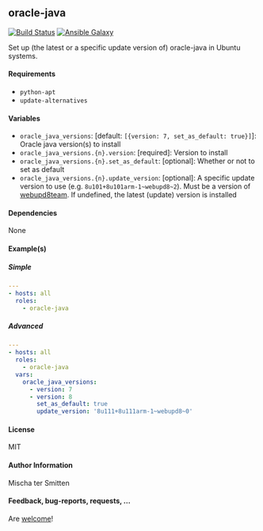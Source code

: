 ## oracle-java

[![Build Status](https://travis-ci.org/Oefenweb/ansible-oracle-java.svg?branch=master)](https://travis-ci.org/Oefenweb/ansible-oracle-java) [![Ansible Galaxy](http://img.shields.io/badge/ansible--galaxy-oracle--java-blue.svg)](https://galaxy.ansible.com/tersmitten/oracle-java)

Set up (the latest or a specific update version of) oracle-java in Ubuntu systems.

#### Requirements

* `python-apt`
* `update-alternatives`

#### Variables

* `oracle_java_versions`: [default: `[{version: 7, set_as_default: true}]`]: Oracle java version(s) to install
* `oracle_java_versions.{n}.version`: [required]: Version to install
* `oracle_java_versions.{n}.set_as_default`: [optional]: Whether or not to set as default
* `oracle_java_versions.{n}.update_version`: [optional]: A specific update version to use (e.g. `8u101+8u101arm-1~webupd8~2`). Must be a version of [webupd8team](https://launchpad.net/~webupd8team/+archive/ubuntu/java). If undefined, the latest (update) version is installed

#### Dependencies

None

#### Example(s)

##### Simple

```yaml
---
- hosts: all
  roles:
    - oracle-java
```

##### Advanced

```yaml
---
- hosts: all
  roles:
    - oracle-java
  vars:
    oracle_java_versions:
      - version: 7
      - version: 8
        set_as_default: true
        update_version: '8u111+8u111arm-1~webupd8~0'
```

#### License

MIT

#### Author Information

Mischa ter Smitten

#### Feedback, bug-reports, requests, ...

Are [welcome](https://github.com/Oefenweb/ansible-oracle-java/issues)!
